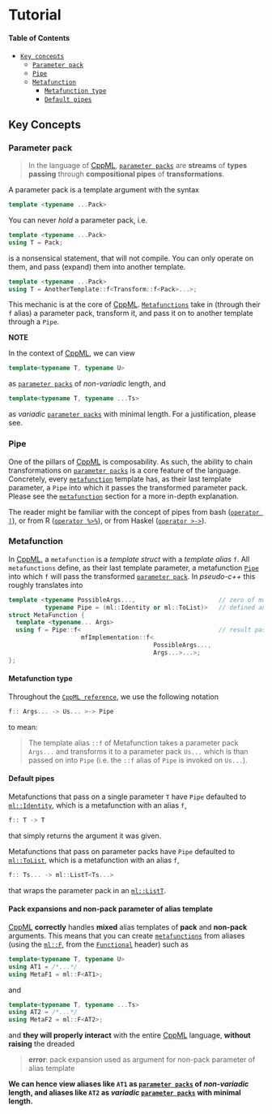 # Tutorial

#### Table of Contents

* [`Key concepts`](#key-concepts)
  * [`Parameter pack`](#parameter-pack)
  * [`Pipe`](#pipe)
  * [`Metafunction`](#metafunction)
    * [`Metafunction type`](#metafunction-type)
    * [`Default pipes`](#default-pipes)


## Key Concepts

### Parameter pack

> In the language of [CppML](https://github.com/ZigaSajovic/CppML), [`parameter packs`](#parameter-pack) are **streams** of **types passing** through **compositional pipes** of **transformations**.

A parameter pack is a template argument with the syntax

```c++
template <typename ...Pack>
```

You can never *hold* a parameter pack, i.e.
```c++
template <typename ...Pack>
using T = Pack;
```
is a nonsensical statement, that will not compile. You can only operate on them, and pass (expand) them into another template.
```c++
template <typename ...Pack>
using T = AnotherTemplate::f<Transform::f<Pack>...>;
```

This mechanic is at the core of [CppML](https://github.com/ZigaSajovic/CppML). [`Metafunctions`](#metafunction) take in (through their `f` alias) a parameter pack, transform it, and pass it on to another template through a `Pipe`.

**NOTE**

In the context of [CppML](https://github.com/ZigaSajovic/CppML), we can view

```c++
template<typename T, typename U>
```

as [`parameter packs`](#parameter-pack) of *non-variadic* length, and

```c++
template<typename T, typename ...Ts>
```
as *variadic* [`parameter packs`](#parameter-pack) with minimal length. For a justification, please see.

### Pipe

One of the pillars of [CppML](https://github.com/ZigaSajovic/CppML) is composability. As such, the ability to chain transformations on [`parameter packs`](#parameter-pack) is a core feature of the language. Concretely, every [`metafunction`](#metafunction) template has, as their last template parameter, a `Pipe` into which it passes the transformed parameter pack. Please see the [`metafunction`](#metafunction) section for a more in-depth explanation.

The reader might be familiar with the concept of pipes from bash ([`operator |`](https://stackoverflow.com/questions/9834086/what-is-a-simple-explanation-for-how-pipes-work-in-bash)), or from R ([`operator %>%`](https://www.rdocumentation.org/packages/pipeR/versions/0.6.1.3/topics/Pipe)), or from Haskel ([`operator >->`](http://hackage.haskell.org/package/pipes)).

### Metafunction

In [CppML](https://github.com/ZigaSajovic/CppML), a `metafunction` is a *template struct* with a *template alias* `f`. All `metafunctions` define, as their last template parameter, a metafunction [`Pipe`](#pipe) into which `f` will pass the transformed [`parameter pack`](#parameter-pack). In *pseudo-c++* this roughly translates into

```c++
template <typename PossibleArgs...,                       // zero of more arguments
          typename Pipe = (ml::Identity or ml::ToList)>   // defined and defaulted Pipe
struct MetaFunction {
  template <typename... Args>
  using f = Pipe::f<                                      // result passed to Pipe
                    mfImplementation::f<
                                        PossibleArgs...,
                                        Args...>...>;
};
```

#### Metafunction type

Throughout the [`CppML reference`](../reference/index.md), we use the following notation
```c++
f:: Args... -> Us... >-> Pipe
```
to mean:
> The template alias `::f` of Metafunction takes a parameter pack `Args...` and transforms it to a parameter pack `Us...` which is than passed on into `Pipe` (i.e. the `::f` alias of `Pipe` is invoked on `Us...`).

#### Default pipes

Metafunctions that pass on a single parameter `T` have `Pipe` defaulted to [`ml::Identity`](../reference/Functional/Identity.md), which is a metafunction with an alias `f`,
```c++
f:: T -> T
```
that simply returns the argument it was given.

Metafunctions that pass on parameter packs have `Pipe` defaulted to [`ml::ToList`](../reference/Functional/ToList.md), which is a metafunction with an alias `f`,
```c++
f:: Ts... -> ml::ListT<Ts...>
```
that wraps the parameter pack in an [`ml::ListT`](../reference/Vocabulary/List.md).

#### Pack expansions and non-pack parameter of alias template

[CppML](https://github.com/ZigaSajovic/CppML) **correctly** handles **mixed** alias templates of **pack** and **non-pack** arguments. This means that you can create [`metafunctions`](#metafunction) from aliases (using the [`ml::F`](../reference/Functional/F.md), from the [`Functional`](../reference/index.md#functional) header) such as
```c++
template<typename T, typename U>
using AT1 = /*...*/
using MetaF1 = ml::F<AT1>;
```
and
```c++
template<typename T, typename ...Ts>
using AT2 = /*...*/
using MetaF2 = ml::F<AT2>;
```
and **they will properly interact** with the entire [CppML](https://github.com/ZigaSajovic/CppML) language, **without raising** the dreaded

> **error**: pack expansion used as argument for non-pack parameter of alias template

**We can hence view aliases like `AT1` as [`parameter packs`](#parameter-pack) of *non-variadic* length, and aliases like `AT2` as *variadic* [`parameter packs`](#parameter-pack) with minimal length.**
